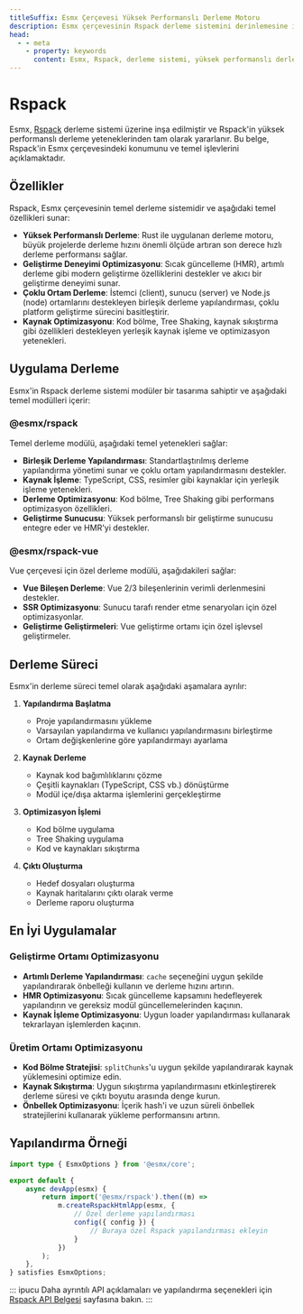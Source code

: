 ```yaml
---
titleSuffix: Esmx Çerçevesi Yüksek Performanslı Derleme Motoru
description: Esmx çerçevesinin Rspack derleme sistemini derinlemesine inceleyin, yüksek performanslı derleme, çoklu ortam derleme, kaynak optimizasyonu gibi temel özelliklerle modern Web uygulamaları oluşturmanıza yardımcı olur.
head:
  - - meta
    - property: keywords
      content: Esmx, Rspack, derleme sistemi, yüksek performanslı derleme, sıcak güncelleme, çoklu ortam derleme, Tree Shaking, kod bölme, SSR, kaynak optimizasyonu, geliştirme verimliliği, derleme araçları
---
```


# Rspack

Esmx, [Rspack](https://rspack.dev/) derleme sistemi üzerine inşa edilmiştir ve Rspack'in yüksek performanslı derleme yeteneklerinden tam olarak yararlanır. Bu belge, Rspack'in Esmx çerçevesindeki konumunu ve temel işlevlerini açıklamaktadır.

## Özellikler

Rspack, Esmx çerçevesinin temel derleme sistemidir ve aşağıdaki temel özellikleri sunar:

- **Yüksek Performanslı Derleme**: Rust ile uygulanan derleme motoru, büyük projelerde derleme hızını önemli ölçüde artıran son derece hızlı derleme performansı sağlar.
- **Geliştirme Deneyimi Optimizasyonu**: Sıcak güncelleme (HMR), artımlı derleme gibi modern geliştirme özelliklerini destekler ve akıcı bir geliştirme deneyimi sunar.
- **Çoklu Ortam Derleme**: İstemci (client), sunucu (server) ve Node.js (node) ortamlarını destekleyen birleşik derleme yapılandırması, çoklu platform geliştirme sürecini basitleştirir.
- **Kaynak Optimizasyonu**: Kod bölme, Tree Shaking, kaynak sıkıştırma gibi özellikleri destekleyen yerleşik kaynak işleme ve optimizasyon yetenekleri.

## Uygulama Derleme

Esmx'in Rspack derleme sistemi modüler bir tasarıma sahiptir ve aşağıdaki temel modülleri içerir:

### @esmx/rspack

Temel derleme modülü, aşağıdaki temel yetenekleri sağlar:

- **Birleşik Derleme Yapılandırması**: Standartlaştırılmış derleme yapılandırma yönetimi sunar ve çoklu ortam yapılandırmasını destekler.
- **Kaynak İşleme**: TypeScript, CSS, resimler gibi kaynaklar için yerleşik işleme yetenekleri.
- **Derleme Optimizasyonu**: Kod bölme, Tree Shaking gibi performans optimizasyon özellikleri.
- **Geliştirme Sunucusu**: Yüksek performanslı bir geliştirme sunucusu entegre eder ve HMR'yi destekler.

### @esmx/rspack-vue

Vue çerçevesi için özel derleme modülü, aşağıdakileri sağlar:

- **Vue Bileşen Derleme**: Vue 2/3 bileşenlerinin verimli derlenmesini destekler.
- **SSR Optimizasyonu**: Sunucu tarafı render etme senaryoları için özel optimizasyonlar.
- **Geliştirme Geliştirmeleri**: Vue geliştirme ortamı için özel işlevsel geliştirmeler.

## Derleme Süreci

Esmx'in derleme süreci temel olarak aşağıdaki aşamalara ayrılır:

1. **Yapılandırma Başlatma**
   - Proje yapılandırmasını yükleme
   - Varsayılan yapılandırma ve kullanıcı yapılandırmasını birleştirme
   - Ortam değişkenlerine göre yapılandırmayı ayarlama

2. **Kaynak Derleme**
   - Kaynak kod bağımlılıklarını çözme
   - Çeşitli kaynakları (TypeScript, CSS vb.) dönüştürme
   - Modül içe/dışa aktarma işlemlerini gerçekleştirme

3. **Optimizasyon İşlemi**
   - Kod bölme uygulama
   - Tree Shaking uygulama
   - Kod ve kaynakları sıkıştırma

4. **Çıktı Oluşturma**
   - Hedef dosyaları oluşturma
   - Kaynak haritalarını çıktı olarak verme
   - Derleme raporu oluşturma

## En İyi Uygulamalar

### Geliştirme Ortamı Optimizasyonu

- **Artımlı Derleme Yapılandırması**: `cache` seçeneğini uygun şekilde yapılandırarak önbelleği kullanın ve derleme hızını artırın.
- **HMR Optimizasyonu**: Sıcak güncelleme kapsamını hedefleyerek yapılandırın ve gereksiz modül güncellemelerinden kaçının.
- **Kaynak İşleme Optimizasyonu**: Uygun loader yapılandırması kullanarak tekrarlayan işlemlerden kaçının.

### Üretim Ortamı Optimizasyonu

- **Kod Bölme Stratejisi**: `splitChunks`'u uygun şekilde yapılandırarak kaynak yüklemesini optimize edin.
- **Kaynak Sıkıştırma**: Uygun sıkıştırma yapılandırmasını etkinleştirerek derleme süresi ve çıktı boyutu arasında denge kurun.
- **Önbellek Optimizasyonu**: İçerik hash'i ve uzun süreli önbellek stratejilerini kullanarak yükleme performansını artırın.

## Yapılandırma Örneği

```ts title="src/entry.node.ts"
import type { EsmxOptions } from '@esmx/core';

export default {
    async devApp(esmx) {
        return import('@esmx/rspack').then((m) =>
            m.createRspackHtmlApp(esmx, {
                // Özel derleme yapılandırması
                config({ config }) {
                    // Buraya özel Rspack yapılandırması ekleyin
                }
            })
        );
    },
} satisfies EsmxOptions;
```

::: ipucu
Daha ayrıntılı API açıklamaları ve yapılandırma seçenekleri için [Rspack API Belgesi](/api/app/rspack.html) sayfasına bakın.
:::